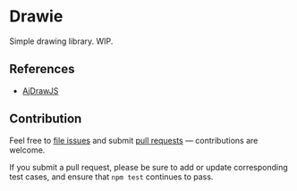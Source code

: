 # Drawie

Simple drawing library. WIP.

## References

- [AjDrawJS](https://github.com/ajlopez/AjDrawJs/)

## Contribution

Feel free to [file issues](https://github.com/ajlopez/drawie) and submit
[pull requests](https://github.com/ajlopez/drawie/pulls) — contributions are
welcome.

If you submit a pull request, please be sure to add or update corresponding
test cases, and ensure that `npm test` continues to pass.

